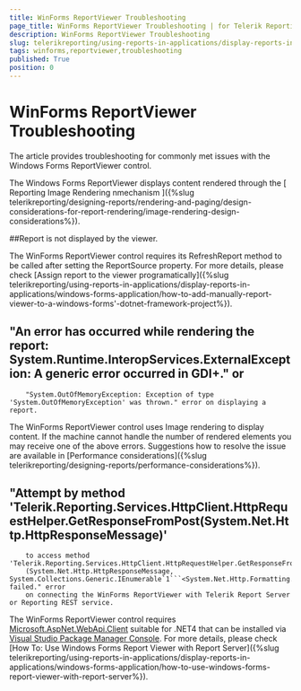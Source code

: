 ```yaml
---
title: WinForms ReportViewer Troubleshooting
page_title: WinForms ReportViewer Troubleshooting | for Telerik Reporting Documentation
description: WinForms ReportViewer Troubleshooting
slug: telerikreporting/using-reports-in-applications/display-reports-in-applications/windows-forms-application/troubleshooting/winforms-reportviewer-troubleshooting
tags: winforms,reportviewer,troubleshooting
published: True
position: 0
---
```


# WinForms ReportViewer Troubleshooting



The article provides troubleshooting for commonly met issues with the Windows Forms ReportViewer control.

The Windows Forms ReportViewer displays content rendered through the [           Reporting Image Rendering nmechanism         ]({%slug telerikreporting/designing-reports/rendering-and-paging/design-considerations-for-report-rendering/image-rendering-design-considerations%}).       

##Report is not displayed by the viewer.

The WinForms ReportViewer control requires its RefreshReport method to be called after setting the ReportSource property.           For more details, please check [Assign report to the viewer programatically]({%slug telerikreporting/using-reports-in-applications/display-reports-in-applications/windows-forms-application/how-to-add-manually-report-viewer-to-a-windows-forms'-dotnet-framework-project%}).         

##        "An error has occurred while rendering the report: System.Runtime.InteropServices.ExternalException: A generic error occurred in GDI+." or
        "System.OutOfMemoryException: Exception of type 'System.OutOfMemoryException' was thrown." error on displaying a report.
      

The WinForms ReportViewer control uses Image rendering to display content.            If the machine cannot handle the number of rendered elements you may receive one of the above errors.           Suggestions how to resolve the issue are available in [Performance considerations]({%slug telerikreporting/designing-reports/performance-considerations%}).         

##        "Attempt by method 'Telerik.Reporting.Services.HttpClient.HttpRequestHelper.GetResponseFromPost(System.Net.Http.HttpResponseMessage)'
        to access method 'Telerik.Reporting.Services.HttpClient.HttpRequestHelper.GetResponseFromPost```<T>```
        (System.Net.Http.HttpResponseMessage, System.Collections.Generic.IEnumerable`1```<System.Net.Http.Formatting.MediaTypeFormatter>```)' failed." error
        on connecting the WinForms ReportViewer with Telerik Report Server or Reporting REST service.
      

The WinForms ReportViewer control requires [Microsoft.AspNet.WebApi.Client](https://www.nuget.org/packages/Microsoft.AspNet.WebApi.Client/4.0.30506) suitable for .NET4 that can be installed via [Visual Studio Package Manager Console](https://docs.nuget.org/consume/package-manager-console).           For more details, please check [How To: Use Windows Forms Report Viewer with Report Server]({%slug telerikreporting/using-reports-in-applications/display-reports-in-applications/windows-forms-application/how-to-use-windows-forms-report-viewer-with-report-server%}).         
